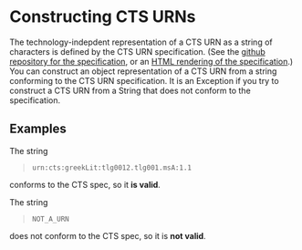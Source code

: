 # Constructing CTS URNs #


The technology-indepdent representation of a CTS URN as a string of characters is defined by the CTS URN specification.  (See the [github repository for the specification][repo], or an [HTML rendering of the specification][readable].)
You can construct an object representation of a CTS URN from a string conforming to the CTS URN specification. It is an Exception if you try to construct a CTS URN from a String that does not conform to the specification.


[repo]: https://github.com/cite-architecture/ctsurn_spec


[readable]: http://www.homermultitext.org/hmt-docs/specifications/ctsurn/


## Examples ##

The string 

><code concordion:set="#urn">urn:cts:greekLit:tlg0012.tlg001.msA:1.1</code> 


conforms to the CTS spec, so it <strong concordion:assertTrue="isValid(#urn)">is valid</strong>.

The string 

><code concordion:set="#bogus">NOT_A_URN</code> 


does not conform to the CTS spec, so it is <strong concordion:assertFalse="isValid(#bogus)">not valid</strong>.




